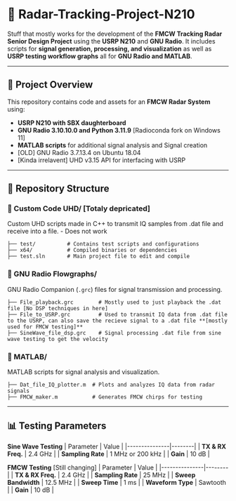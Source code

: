 # 📡 Radar-Tracking-Project-N210

Stuff that mostly works for the development of the **FMCW Tracking Radar Senior Design Project** using the **USRP N210** and **GNU Radio**. It includes scripts for **signal generation, processing, and visualization** as well as **USRP testing workflow graphs** all for **GNU Radio and MATLAB**.

---

## 🚀 Project Overview

This repository contains code and assets for an **FMCW Radar System** using:

- **USRP N210 with SBX daughterboard**
- **GNU Radio 3.10.10.0 and Python 3.11.9** [Radioconda fork on Windows 11]
- **MATLAB scripts** for additional signal analysis and Signal creation
- [OLD] GNU Radio 3.7.13.4 on Ubuntu 18.04
- [Kinda irrelavent] UHD v3.15 API for interfacing with USRP

---

## 📂 Repository Structure

### 🔹 Custom Code UHD/ [Totaly depricated]
Custom UHD scripts made in C++ to transmit IQ samples from .dat file and receive into a file. - Does not work

```
├── test/          # Contains test scripts and configurations
├── x64/           # Compiled binaries or dependencies
├── test.sln       # Main project file to edit and compile
```

### 🔹 GNU Radio Flowgraphs/
GNU Radio Companion (`.grc`) files for signal transmission and processing.

```
├── File_playback.grc        # Mostly used to just playback the .dat file [No DSP techniques in here]
├── File_to_USRP.grc         # Used to transmit IQ data from .dat file to the USRP, can also save the recieve signal to a .dat file **[mostly used for FMCW testing]**
├── SineWave_file_dsp.grc    # Signal processing .dat file from sine wave testing to get the velocity
```

### 🔹 MATLAB/
MATLAB scripts for signal analysis and visualization.

```
├── Dat_file_IQ_plotter.m  # Plots and analyzes IQ data from radar signals
├── FMCW_maker.m           # Generates FMCW chirps for testing
```

---

## 📊 Testing Parameters

**Sine Wave Testing**
| Parameter       | Value  |
|---------------|--------|
| **TX & RX Freq.** | 2.4 GHz |
| **Sampling Rate** | 1 MHz or 200 kHz |
| **Gain** | 10 dB |

**FMCW Testing** [Still changing]
| Parameter       | Value  |
|---------------|--------|
| **TX & RX Freq.** | 2.4 GHz |
| **Sampling Rate** | 25 MHz |
| **Sweep Bandwidth** | 12.5 MHz |
| **Sweep Time** | 1 ms |
| **Waveform Type** | Sawtooth |
| **Gain** | 10 dB |


